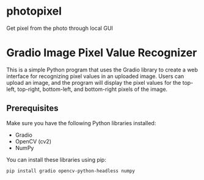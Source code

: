 # photopixel
Get pixel from the photo through local GUI
# Gradio Image Pixel Value Recognizer

This is a simple Python program that uses the Gradio library to create a web interface for recognizing pixel values in an uploaded image. Users can upload an image, and the program will display the pixel values for the top-left, top-right, bottom-left, and bottom-right pixels of the image.

## Prerequisites

Make sure you have the following Python libraries installed:

- Gradio
- OpenCV (cv2)
- NumPy

You can install these libraries using pip:

```bash
pip install gradio opencv-python-headless numpy

